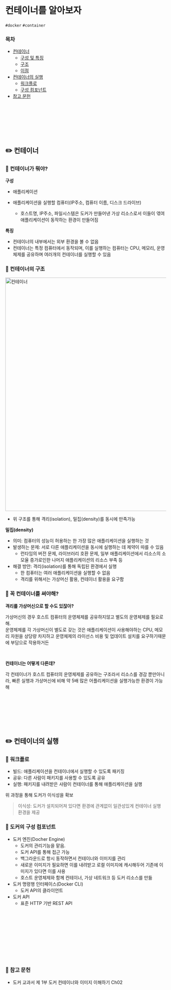 # 컨테이너를 알아보자

`#docker` `#container`

### 목차

- [컨테이너](#✏️-컨테이너)
  - [구성 및 특징](#🔎-컨테이너가-뭐야)
  - [구조](#🔎-컨테이너의-구조)
  - [이점](#🔎-꼭-컨테이너를-써야해)
- [컨테이너의 실행](#✏️-컨테이너의-실행)
  - [워크플로](#🔎-워크플로)
  - [구성 컴포넌트](#🔎-도커의-구성-컴포넌트)
- [참고 문헌](#📖-참고-문헌)

<div style="height:100px"></div>

## ✏️ 컨테이너

### 🔎 컨테이너가 뭐야?

**구성**

- 애플리케이션
- 애플리케이션을 실행할 컴퓨터(IP주소, 컴퓨터 이름, 디스크 드라이브)

  - 호스트명, IP주소, 파일시스템은 도커가 만들어낸 가상 리소스로서 이들이 엮여 애플리케이션이 동작하는 환경이 만들어짐

**특징**

- 컨테이너의 내부에서는 외부 환경을 볼 수 없음
- 컨테이너는 특정 컴퓨터에서 동작되며, 이를 실행하는 컴퓨터는 CPU, 메모리, 운영체제를 공유하며 여러개의 컨테이너를 실행할 수 있음

### 🔎 컨테이너의 구조

  <img width="729" alt="컨테이너" src="https://github.com/COW-dev/ddingdong-fe/assets/75975946/49eca382-42e0-4d1e-a92d-826f19eddefb">

- 위 구조를 통해 격리(isolation), 밀집(density)를 동시에 만족가능

**밀집(density)**

- 의미: 컴퓨터의 성능이 허용하는 한 가장 많은 애플리케이션을 실행하는 것
- 발생하는 문제: 서로 다른 애플리케이션을 동시에 실행하는 데 제약이 따를 수 있음
  - 런타임의 버전 문제, 라이브러리 호환 문제, 일부 애플리케이션에서 리소스의 소모율 증가로인한 나머지 애플리케이션의 리소스 부족 등
- 해결 방안: 격리(isolation)를 통해 독립된 환경에서 실행
  - 한 컴퓨터는 여러 애플리케이션을 실행할 수 없음
  - 격리를 위해서는 가상머신 활용, 컨테이너 활용을 요구함

### 🔎 꼭 컨테이너를 써야해?

**격리를 가상머신으로 할 수도 있잖아?**

가상머신의 경우 호스트 컴퓨터의 운영체제를 공유하지않고 별도의 운영체제를 필요로 해. <br/> 운영체제를 각 가상머신이 별도로 갖는 것은 애플리케이션이 사용해야하는 CPU, 메모리 자원을 상당량 차지하고 운영체제의 라이선스 비용 및 업데이트 설치를 요구하기때문에 부담으로 작용하거든

<br/>

**컨테이너는 어떻게 다른데?**

각 컨테이너가 호스트 컴퓨터의 운영체제를 공유하는 구조라서 리소스를 경감 뿐만아니라, 빠른 실행과 가상머신에 비해 약 5배 많은 어플리케이션을 실행가능한 환경이 가능해

<div style="height:100px"></div>

## ✏️ 컨테이너의 실행

### 🔎 워크플로

- 빌드: 애플리케이션을 컨테이너에서 실행할 수 있도록 패키징
- 공유: 다른 사람이 패키지를 사용할 수 있도록 공유
- 실행: 패키지를 내려받은 사람이 컨테이너를 통해 애플리케이션을 실행

위 과정을 통해 도커가 이식성을 확보

> 이식성: 도커가 설치되어져 있다면 환경에 관계없이 일관성있게 컨테이너 실행 환경을 제공

### 🔎 도커의 구성 컴포넌트

- 도커 엔진(Docher Engine)
  - 도커의 관리기능을 맡음.
  - 도커 API를 통해 접근 가능
  - 백그라운드로 항시 동작하면서 컨테이너와 이미지를 관리
  - 새로운 이미지가 필요하면 이를 내려받고 로컬 이미지에 캐시해두어 기존에 이미지가 있다면 이를 사용
  - 호스트 운영체제와 함께 컨테이너, 가상 네트워크 등 도커 리소스를 만듦
- 도커 명령행 인터페이스(Docker CLI)
  - 도커 API의 클라이언트
- 도커 API
  - 표준 HTTP 기반 REST API

<div style="height:150px"></div>

### 📖 참고 문헌

- 도커 교과서 제 1부 도커 컨테이너와 이미지 이해하기 Ch02
